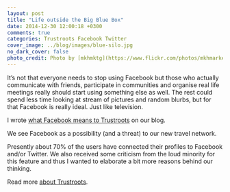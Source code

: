 ```yaml
---
layout: post
title: "Life outside the Big Blue Box"
date: 2014-12-30 12:00:18 +0300
comments: true
categories: Trustroots Facebook Twitter
cover_image: ../blog/images/blue-silo.jpg
no_dark_cover: false
photo_credit: Photo by [mkhmktg](https://www.flickr.com/photos/mkhmarketing/8560618867/) ([Creative Commons](https://creativecommons.org/licenses/by/2.0/)).
---
```


<span class="lead">It’s not that everyone needs to stop using Facebook but those who actually communicate with friends, participate in communities and organise real life meetings really should start using something else as well. The rest could spend less time looking at stream of pictures and random blurbs, but for that Facebook is really ideal. Just like television.</span>

I wrote [what Facebook means to Trustroots](http://ideas.trustroots.org/2014/12/29/life-outside-big-blue-box/) on our blog.

We see Facebook as a possibility (and a threat) to our new travel network.

Presently about 70% of the users have connected their profiles to Facebook and/or Twitter. We also received some criticism from the loud minority for this feature and thus I wanted to elaborate a bit more reasons behind our thinking.

Read more [about Trustroots](/blog/introducing-trustroots/).
